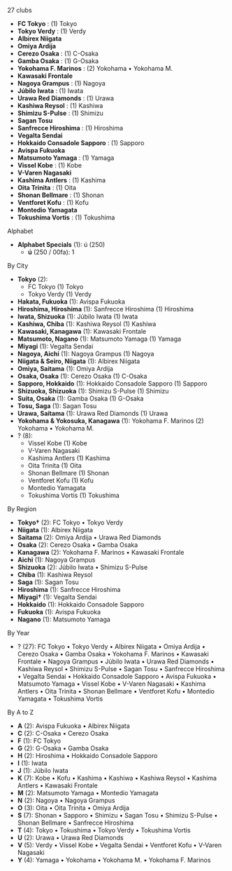 27 clubs

- **FC Tokyo** : (1) Tokyo
- **Tokyo Verdy** : (1) Verdy
- **Albirex Niigata**
- **Omiya Ardija**
- **Cerezo Osaka** : (1) C-Osaka
- **Gamba Osaka** : (1) G-Osaka
- **Yokohama F. Marinos** : (2) Yokohama • Yokohama M.
- **Kawasaki Frontale**
- **Nagoya Grampus** : (1) Nagoya
- **Júbilo Iwata** : (1) Iwata
- **Urawa Red Diamonds** : (1) Urawa
- **Kashiwa Reysol** : (1) Kashiwa
- **Shimizu S-Pulse** : (1) Shimizu
- **Sagan Tosu**
- **Sanfrecce Hiroshima** : (1) Hiroshima
- **Vegalta Sendai**
- **Hokkaido Consadole Sapporo** : (1) Sapporo
- **Avispa Fukuoka**
- **Matsumoto Yamaga** : (1) Yamaga
- **Vissel Kobe** : (1) Kobe
- **V-Varen Nagasaki**
- **Kashima Antlers** : (1) Kashima
- **Oita Trinita** : (1) Oita
- **Shonan Bellmare** : (1) Shonan
- **Ventforet Kofu** : (1) Kofu
- **Montedio Yamagata**
- **Tokushima Vortis** : (1) Tokushima




Alphabet

- **Alphabet Specials** (1):  ú (250)
  - **ú** (250 / 00fa): 1




By City

- **Tokyo** (2): 
  - FC Tokyo  (1) Tokyo
  - Tokyo Verdy  (1) Verdy
- **Hakata, Fukuoka** (1): Avispa Fukuoka 
- **Hiroshima, Hiroshima** (1): Sanfrecce Hiroshima  (1) Hiroshima
- **Iwata, Shizuoka** (1): Júbilo Iwata  (1) Iwata
- **Kashiwa, Chiba** (1): Kashiwa Reysol  (1) Kashiwa
- **Kawasaki, Kanagawa** (1): Kawasaki Frontale 
- **Matsumoto, Nagano** (1): Matsumoto Yamaga  (1) Yamaga
- **Miyagi** (1): Vegalta Sendai 
- **Nagoya, Aichi** (1): Nagoya Grampus  (1) Nagoya
- **Niigata & Seiro, Niigata** (1): Albirex Niigata 
- **Omiya, Saitama** (1): Omiya Ardija 
- **Osaka, Osaka** (1): Cerezo Osaka  (1) C-Osaka
- **Sapporo, Hokkaido** (1): Hokkaido Consadole Sapporo  (1) Sapporo
- **Shizuoka, Shizuoka** (1): Shimizu S-Pulse  (1) Shimizu
- **Suita, Osaka** (1): Gamba Osaka  (1) G-Osaka
- **Tosu, Saga** (1): Sagan Tosu 
- **Urawa, Saitama** (1): Urawa Red Diamonds  (1) Urawa
- **Yokohama & Yokosuka, Kanagawa** (1): Yokohama F. Marinos  (2) Yokohama • Yokohama M.
- ? (8): 
  - Vissel Kobe  (1) Kobe
  - V-Varen Nagasaki 
  - Kashima Antlers  (1) Kashima
  - Oita Trinita  (1) Oita
  - Shonan Bellmare  (1) Shonan
  - Ventforet Kofu  (1) Kofu
  - Montedio Yamagata 
  - Tokushima Vortis  (1) Tokushima




By Region

- **Tokyo†** (2):   FC Tokyo • Tokyo Verdy
- **Niigata** (1):   Albirex Niigata
- **Saitama** (2):   Omiya Ardija • Urawa Red Diamonds
- **Osaka** (2):   Cerezo Osaka • Gamba Osaka
- **Kanagawa** (2):   Yokohama F. Marinos • Kawasaki Frontale
- **Aichi** (1):   Nagoya Grampus
- **Shizuoka** (2):   Júbilo Iwata • Shimizu S-Pulse
- **Chiba** (1):   Kashiwa Reysol
- **Saga** (1):   Sagan Tosu
- **Hiroshima** (1):   Sanfrecce Hiroshima
- **Miyagi†** (1):   Vegalta Sendai
- **Hokkaido** (1):   Hokkaido Consadole Sapporo
- **Fukuoka** (1):   Avispa Fukuoka
- **Nagano** (1):   Matsumoto Yamaga




By Year

- ? (27):   FC Tokyo • Tokyo Verdy • Albirex Niigata • Omiya Ardija • Cerezo Osaka • Gamba Osaka • Yokohama F. Marinos • Kawasaki Frontale • Nagoya Grampus • Júbilo Iwata • Urawa Red Diamonds • Kashiwa Reysol • Shimizu S-Pulse • Sagan Tosu • Sanfrecce Hiroshima • Vegalta Sendai • Hokkaido Consadole Sapporo • Avispa Fukuoka • Matsumoto Yamaga • Vissel Kobe • V-Varen Nagasaki • Kashima Antlers • Oita Trinita • Shonan Bellmare • Ventforet Kofu • Montedio Yamagata • Tokushima Vortis






By A to Z

- **A** (2): Avispa Fukuoka • Albirex Niigata
- **C** (2): C-Osaka • Cerezo Osaka
- **F** (1): FC Tokyo
- **G** (2): G-Osaka • Gamba Osaka
- **H** (2): Hiroshima • Hokkaido Consadole Sapporo
- **I** (1): Iwata
- **J** (1): Júbilo Iwata
- **K** (7): Kobe • Kofu • Kashima • Kashiwa • Kashiwa Reysol • Kashima Antlers • Kawasaki Frontale
- **M** (2): Matsumoto Yamaga • Montedio Yamagata
- **N** (2): Nagoya • Nagoya Grampus
- **O** (3): Oita • Oita Trinita • Omiya Ardija
- **S** (7): Shonan • Sapporo • Shimizu • Sagan Tosu • Shimizu S-Pulse • Shonan Bellmare • Sanfrecce Hiroshima
- **T** (4): Tokyo • Tokushima • Tokyo Verdy • Tokushima Vortis
- **U** (2): Urawa • Urawa Red Diamonds
- **V** (5): Verdy • Vissel Kobe • Vegalta Sendai • Ventforet Kofu • V-Varen Nagasaki
- **Y** (4): Yamaga • Yokohama • Yokohama M. • Yokohama F. Marinos





